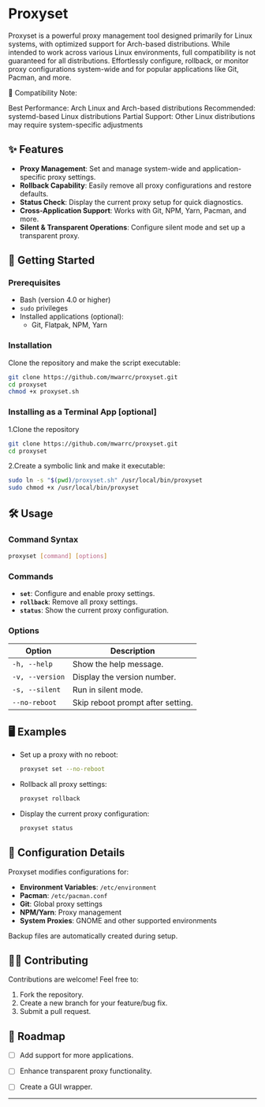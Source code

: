 
# Proxyset
Proxyset is a powerful proxy management tool designed primarily for Linux systems, with optimized support for Arch-based distributions. While intended to work across various Linux environments, full compatibility is not guaranteed for all distributions. Effortlessly configure, rollback, or monitor proxy configurations system-wide and for popular applications like Git, Pacman, and more.

🐧 Compatibility Note:

Best Performance: Arch Linux and Arch-based distributions
Recommended: systemd-based Linux distributions
Partial Support: Other Linux distributions may require system-specific adjustments

## ✨ Features
- **Proxy Management**: Set and manage system-wide and application-specific proxy settings.
- **Rollback Capability**: Easily remove all proxy configurations and restore defaults.
- **Status Check**: Display the current proxy setup for quick diagnostics.
- **Cross-Application Support**: Works with Git, NPM, Yarn, Pacman, and more.
- **Silent & Transparent Operations**: Configure silent mode and set up a transparent proxy.


## 🚀 Getting Started

### Prerequisites
- Bash (version 4.0 or higher)
- `sudo` privileges
- Installed applications (optional):
  - Git, Flatpak, NPM, Yarn

### Installation
Clone the repository and make the script executable:
```bash
git clone https://github.com/mwarrc/proxyset.git
cd proxyset
chmod +x proxyset.sh
```
### Installing as a Terminal App [optional]
1.Clone the repository
```bash
git clone https://github.com/mwarrc/proxyset.git
cd proxyset
```
2.Create a symbolic link and make it executable:
```bash
sudo ln -s "$(pwd)/proxyset.sh" /usr/local/bin/proxyset
sudo chmod +x /usr/local/bin/proxyset
```

## 🛠️ Usage

### Command Syntax
```bash
proxyset [command] [options]
```

### Commands
- **`set`**: Configure and enable proxy settings.
- **`rollback`**: Remove all proxy settings.
- **`status`**: Show the current proxy configuration.

### Options
| Option        | Description                      |
|---------------|----------------------------------|
| `-h, --help`  | Show the help message.          |
| `-v, --version` | Display the version number.     |
| `-s, --silent` | Run in silent mode.             |
| `--no-reboot` | Skip reboot prompt after setting.|


## 🖥️ Examples

- Set up a proxy with no reboot:
  ```bash
  proxyset set --no-reboot
  ```
- Rollback all proxy settings:
  ```bash
  proxyset rollback
  ```
- Display the current proxy configuration:
  ```bash
  proxyset status
  ```


## 📂 Configuration Details
Proxyset modifies configurations for:
- **Environment Variables**: `/etc/environment`
- **Pacman**: `/etc/pacman.conf`
- **Git**: Global proxy settings
- **NPM/Yarn**: Proxy management
- **System Proxies**: GNOME and other supported environments

Backup files are automatically created during setup.


## 🧑‍💻 Contributing
Contributions are welcome! Feel free to:
1. Fork the repository.
2. Create a new branch for your feature/bug fix.
3. Submit a pull request.



## 🎯 Roadmap
- [ ] Add support for more applications.
- [ ] Enhance transparent proxy functionality.
- [ ] Create a GUI wrapper.



---

